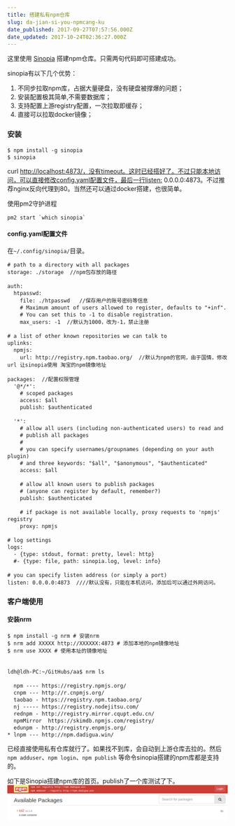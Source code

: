 ```yaml
---
title: 搭建私有npm仓库
slug: da-jian-si-you-npmcang-ku
date_published: 2017-09-27T07:57:56.000Z
date_updated: 2017-10-24T02:36:27.000Z
---
```


这里使用 [Sinopia](https://github.com/rlidwka/sinopia) 搭建npm仓库。只需两句代码即可搭建成功。

sinopia有以下几个优势：

1. 不同步拉取npm库，占据大量硬盘，没有硬盘被撑爆的问题；
2. 安装配置极其简单,不需要数据库；
3. 支持配置上游registry配置，一次拉取即缓存；
4. 直接可以拉取docker镜像；

### 安装

    $ npm install -g sinopia
    $ sinopia
    

curl [http://localhost:4873/，没有timeout。这时已经搭好了。不过只能本地访问，可以直接修改config.yaml配置文件，最后一行listen:](http://localhost:4873/%EF%BC%8C%E6%B2%A1%E6%9C%89timeout%E3%80%82%E8%BF%99%E6%97%B6%E5%B7%B2%E7%BB%8F%E6%90%AD%E5%A5%BD%E4%BA%86%E3%80%82%E4%B8%8D%E8%BF%87%E5%8F%AA%E8%83%BD%E6%9C%AC%E5%9C%B0%E8%AE%BF%E9%97%AE%EF%BC%8C%E5%8F%AF%E4%BB%A5%E7%9B%B4%E6%8E%A5%E4%BF%AE%E6%94%B9config.yaml%E9%85%8D%E7%BD%AE%E6%96%87%E4%BB%B6%EF%BC%8C%E6%9C%80%E5%90%8E%E4%B8%80%E8%A1%8Clisten:) 0.0.0.0:4873。不过推荐nginx反向代理到80。当然还可以通过docker搭建，也很简单。

使用pm2守护进程

    pm2 start `which sinopia`
    

#### config.yaml配置文件

在`~/.config/sinopia/`目录。

    # path to a directory with all packages
    storage: ./storage  //npm包存放的路径
    
    auth:
      htpasswd:
        file: ./htpasswd   //保存用户的账号密码等信息
        # Maximum amount of users allowed to register, defaults to "+inf".
        # You can set this to -1 to disable registration.
        max_users: -1  //默认为1000，改为-1，禁止注册
    
    # a list of other known repositories we can talk to
    uplinks:
      npmjs:
        url: http://registry.npm.taobao.org/  //默认为npm的官网，由于国情，修改 url 让sinopia使用 淘宝的npm镜像地址
        
    packages:  //配置权限管理
      '@*/*':
        # scoped packages
        access: $all
        publish: $authenticated
    
      '*':
        # allow all users (including non-authenticated users) to read and
        # publish all packages
        #
        # you can specify usernames/groupnames (depending on your auth plugin)
        # and three keywords: "$all", "$anonymous", "$authenticated"
        access: $all
    
        # allow all known users to publish packages
        # (anyone can register by default, remember?)
        publish: $authenticated
    
        # if package is not available locally, proxy requests to 'npmjs' registry
        proxy: npmjs
    
    # log settings
    logs:
      - {type: stdout, format: pretty, level: http}
      #- {type: file, path: sinopia.log, level: info}
    
    # you can specify listen address (or simply a port) 
    listen: 0.0.0.0:4873  ////默认没有，只能在本机访问，添加后可以通过外网访问。
    

### 客户端使用

#### 安装nrm

    $ npm install -g nrm # 安装nrm
    $ nrm add XXXXX http://XXXXXX:4873 # 添加本地的npm镜像地址
    $ nrm use XXXX # 使用本址的镜像地址
    

    ldh@ldh-PC:~/GitHubs/aa$ nrm ls
    
      npm ---- https://registry.npmjs.org/
      cnpm --- http://r.cnpmjs.org/
      taobao - https://registry.npm.taobao.org/
      nj ----- https://registry.nodejitsu.com/
      rednpm - http://registry.mirror.cqupt.edu.cn/
      npmMirror  https://skimdb.npmjs.com/registry/
      edunpm - http://registry.enpmjs.org/
    * lnpm --- http://npm.dadigua.win/
    
    

已经直接使用私有仓库就行了。如果找不到库，会自动到上游仓库去拉的。然后`npm adduser`、`npm login`、`npm publish` 等命令sinopia搭建的npm库都是支持的。

如下是Sinopia搭建npm库的首页。publish了一个库测试了下。
![](/source/images/2017/09/QQ--20170911152353-1.png)
